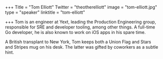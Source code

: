 +++
Title = "Tom Elliott"
Twitter = "theotherelliott"
image = "tom-elliott.jpg"
type = "speaker"
linktitle = "tom-elliott"

+++
Tom is an engineer at Yext, leading the Production Engineering group, responsible for SRE and developer tooling, among other things. A full-time Go developer, he is also known to work on iOS apps in his spare time.

A British transplant to New York, Tom keeps both a Union Flag and Stars and Stripes mug on his desk. The latter was gifted by coworkers as a subtle hint.
